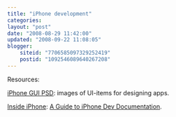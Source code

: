 ```yaml
---
title: "iPhone development"
categories: 
layout: "post"
date: "2008-08-29 11:42:00"
updated: "2008-09-22 11:08:05"
blogger:
    siteid: "7706585097329252419"
    postid: "1092546089640267208"
---
```


Resources:

<a href='http://www.teehanlax.com/blog/?p=447'>iPhone GUI PSD</a>: images of UI-items for designing apps.

<a href='http://blogs.oreilly.com/iphone'>Inside iPhone</a>: <a href='http://blogs.oreilly.com/iphone/2008/07/a-guide-to-iphone-dev-document.html'>A Guide to iPhone Dev Documentation</a>.
